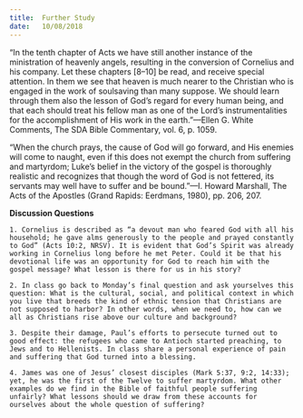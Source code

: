 ```yaml
---
title:  Further Study
date:   10/08/2018
---
```


“In the tenth chapter of Acts we have still another instance of the ministration of heavenly angels, resulting in the conversion of Cornelius and his company. Let these chapters [8–10] be read, and receive special attention. In them we see that heaven is much nearer to the Christian who is engaged in the work of soulsaving than many suppose. We should learn through them also the lesson of God’s regard for every human being, and that each should treat his fellow man as one of the Lord’s instrumentalities for the accomplishment of His work in the earth.”—Ellen G. White Comments, The SDA Bible Commentary, vol. 6, p. 1059.

“When the church prays, the cause of God will go forward, and His enemies will come to naught, even if this does not exempt the church from suffering and martyrdom; Luke’s belief in the victory of the gospel is thoroughly realistic and recognizes that though the word of God is not fettered, its servants may well have to suffer and be bound.”—I. Howard Marshall, The Acts of the Apostles (Grand Rapids: Eerdmans, 1980), pp. 206, 207.

**Discussion Questions**

`1.	Cornelius is described as “a devout man who feared God with all his household; he gave alms generously to the people and prayed constantly to God” (Acts 10:2, NRSV). It is evident that God’s Spirit was already working in Cornelius long before he met Peter. Could it be that his devotional life was an opportunity for God to reach him with the gospel message? What lesson is there for us in his story?`

`2.	In class go back to Monday’s final question and ask yourselves this question: What is the cultural, social, and political context in which you live that breeds the kind of ethnic tension that Christians are not supposed to harbor? In other words, when we need to, how can we all as Christians rise above our culture and background?`

`3.	Despite their damage, Paul’s efforts to persecute turned out to good effect: the refugees who came to Antioch started preaching, to Jews and to Hellenists. In class share a personal experience of pain and suffering that God turned into a blessing.`

`4.	James was one of Jesus’ closest disciples (Mark 5:37, 9:2, 14:33); yet, he was the first of the Twelve to suffer martyrdom. What other examples do we find in the Bible of faithful people suffering unfairly? What lessons should we draw from these accounts for ourselves about the whole question of suffering?`